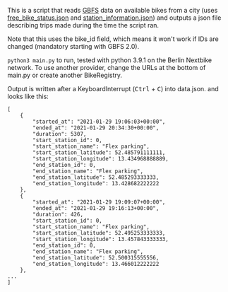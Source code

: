 This is a script that reads [GBFS](https://github.com/NABSA/gbfs) data on available bikes from a city
(uses [free_bike_status.json](https://github.com/NABSA/gbfs/blob/v1.0/gbfs.md#free_bike_statusjson)
and [station_information.json](https://github.com/NABSA/gbfs/blob/v1.0/gbfs.md#station_informationjson))
and outputs a json file describing trips made during the time the script ran.

Note that this uses the bike_id field, which means it won't work if IDs are changed (mandatory starting with GBFS 2.0).

`python3 main.py` to run, tested with python 3.9.1 on the Berlin Nextbike network. To use another provider, change the
URLs at the bottom of main.py or create another BikeRegistry.

Output is written after a KeyboardInterrupt (<kbd>Ctrl</kbd> + <kbd>C</kbd>) into data.json. and looks like this:

```
[
    {
        "started_at": "2021-01-29 19:06:03+00:00",
        "ended_at": "2021-01-29 20:34:30+00:00",
        "duration": 5307,
        "start_station_id": 0,
        "start_station_name": "Flex parking",
        "start_station_latitude": 52.485791111111,
        "start_station_longitude": 13.434968888889,
        "end_station_id": 0,
        "end_station_name": "Flex parking",
        "end_station_latitude": 52.485293333333,
        "end_station_longitude": 13.428682222222
    },
    {
        "started_at": "2021-01-29 19:09:07+00:00",
        "ended_at": "2021-01-29 19:16:13+00:00",
        "duration": 426,
        "start_station_id": 0,
        "start_station_name": "Flex parking",
        "start_station_latitude": 52.495253333333,
        "start_station_longitude": 13.457843333333,
        "end_station_id": 0,
        "end_station_name": "Flex parking",
        "end_station_latitude": 52.500315555556,
        "end_station_longitude": 13.466012222222
    },
...
]
```
